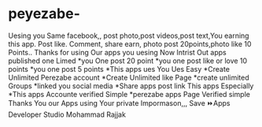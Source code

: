 # peyezabe-
Uesing you Same facebook,, post photo,post videos,post text,You earning this app. Post like. Comment, share earn,  photo post 20points,photo like 10 Points..  Thanks for using Our apps you uesing Now Intrist Out apps published one Limed *you One post 20 point  *you one post like or love 10 points *you one post 5 points *This apps ues You Ues Easy  *Create Unlimited Perezabe account  *Create Unlimited  like Page *create unlimited Groups  *linked you social  media  *Share apps post link  This apps Especially  *This apps Accounte verified Simple  *perezabe apps Page Verified simple   Thanks You our Apps using  Your private Impormason,,, Save  ⏩Apps Developer Studio Mohammad Rajjak
